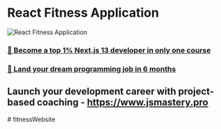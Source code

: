 # React Fitness Application

![React Fitness Application](https://i.ibb.co/Yt9spGc/image.png)

### [🌟 Become a top 1% Next.js 13 developer in only one course](https://jsmastery.pro/next13)
### [🚀 Land your dream programming job in 6 months](https://jsmastery.pro/masterclass)

## Launch your development career with project-based coaching - https://www.jsmastery.pro
#   f i t n e s s W e b s i t e  
 